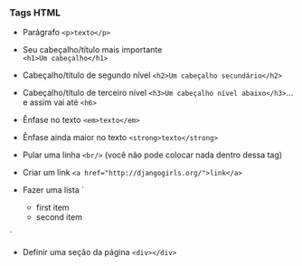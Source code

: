 ### Tags HTML

* Parágrafo 
`<p>texto</p>`

* Seu cabeçalho/título mais importante  
`<h1>Um cabeçalho</h1>` 

* Cabeçalho/título de segundo nível
`<h2>Um cabeçalho secundário</h2>`

* Cabeçalho/título de terceiro nível
`<h3>Um cabeçalho nível abaixo</h3>`... e assim vai até `<h6>`

* Ênfase no texto
`<em>texto</em>`

* Ênfase ainda maior no texto
`<strong>texto</strong>` 

* Pular uma linha
`<br/>` (você não pode colocar nada dentro dessa tag)

* Criar um link
`<a href="http://djangogirls.org/">link</a>`

* Fazer uma lista
`<ul>
	<li>first item</li>
	<li>second item</li>
</ul>`

* Definir uma seção da página
`<div></div>`